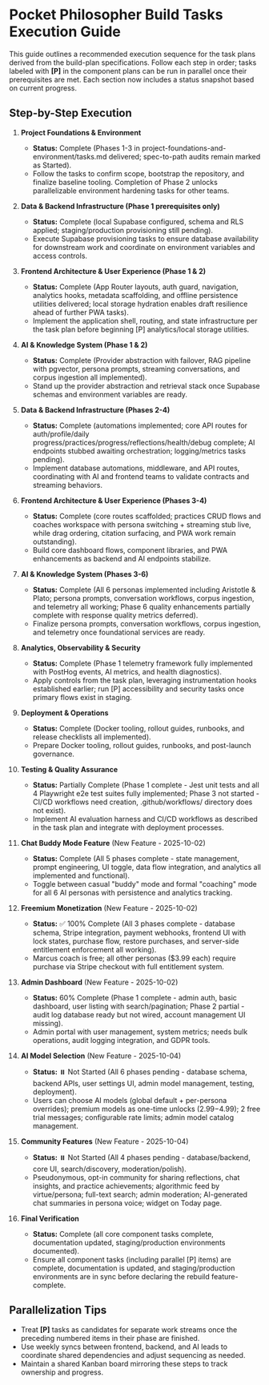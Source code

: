 # Pocket Philosopher Build Tasks Execution Guide

This guide outlines a recommended execution sequence for the task plans derived from the build-plan specifications. Follow each step in order; tasks labeled with **[P]** in the component plans can be run in parallel once their prerequisites are met. Each section now includes a status snapshot based on current progress.

## Step-by-Step Execution
1. **Project Foundations & Environment**  
   - **Status:** Complete (Phases 1-3 in project-foundations-and-environment/tasks.md delivered; spec-to-path audits remain marked as Started).  
   - Follow the tasks to confirm scope, bootstrap the repository, and finalize baseline tooling. Completion of Phase 2 unlocks parallelizable environment hardening tasks for other teams.
2. **Data & Backend Infrastructure (Phase 1 prerequisites only)**  
   - **Status:** Complete (local Supabase configured, schema and RLS applied; staging/production provisioning still pending).  
   - Execute Supabase provisioning tasks to ensure database availability for downstream work and coordinate on environment variables and access controls.
3. **Frontend Architecture & User Experience (Phase 1 & 2)**  
   - **Status:** Complete (App Router layouts, auth guard, navigation, analytics hooks, metadata scaffolding, and offline persistence utilities delivered; local storage hydration enables draft resilience ahead of further PWA tasks).  
   - Implement the application shell, routing, and state infrastructure per the task plan before beginning [P] analytics/local storage utilities.
4. **AI & Knowledge System (Phase 1 & 2)**  
   - **Status:** Complete (Provider abstraction with failover, RAG pipeline with pgvector, persona prompts, streaming conversations, and corpus ingestion all implemented).  
   - Stand up the provider abstraction and retrieval stack once Supabase schemas and environment variables are ready.
5. **Data & Backend Infrastructure (Phases 2-4)**  
   - **Status:** Complete (automations implemented; core API routes for auth/profile/daily progress/practices/progress/reflections/health/debug complete; AI endpoints stubbed awaiting orchestration; logging/metrics tasks pending).  
   - Implement database automations, middleware, and API routes, coordinating with AI and frontend teams to validate contracts and streaming behaviors.
6. **Frontend Architecture & User Experience (Phases 3-4)**  
   - **Status:** Complete (core routes scaffolded; practices CRUD flows and coaches workspace with persona switching + streaming stub live, while drag ordering, citation surfacing, and PWA work remain outstanding).  
   - Build core dashboard flows, component libraries, and PWA enhancements as backend and AI endpoints stabilize.
7. **AI & Knowledge System (Phases 3-6)**
   - **Status:** Complete (All 6 personas implemented including Aristotle & Plato; persona prompts, conversation workflows, corpus ingestion, and telemetry all working; Phase 6 quality enhancements partially complete with response quality metrics deferred).
   - Finalize persona prompts, conversation workflows, corpus ingestion, and telemetry once foundational services are ready.
8. **Analytics, Observability & Security**  
   - **Status:** Complete (Phase 1 telemetry framework fully implemented with PostHog events, AI metrics, and health diagnostics).  
   - Apply controls from the task plan, leveraging instrumentation hooks established earlier; run [P] accessibility and security tasks once primary flows exist in staging.
9. **Deployment & Operations**  
   - **Status:** Complete (Docker tooling, rollout guides, runbooks, and release checklists all implemented).  
   - Prepare Docker tooling, rollout guides, runbooks, and post-launch governance.
10. **Testing & Quality Assurance**
    - **Status:** Partially Complete (Phase 1 complete - Jest unit tests and all 4 Playwright e2e test suites fully implemented; Phase 3 not started - CI/CD workflows need creation, .github/workflows/ directory does not exist).
    - Implement AI evaluation harness and CI/CD workflows as described in the task plan and integrate with deployment processes.
11. **Chat Buddy Mode Feature** (New Feature - 2025-10-02)
    - **Status:** Complete (All 5 phases complete - state management, prompt engineering, UI toggle, data flow integration, and analytics all implemented and functional).
    - Toggle between casual "buddy" mode and formal "coaching" mode for all 6 AI personas with persistence and analytics tracking.

12. **Freemium Monetization** (New Feature - 2025-10-02)
    - **Status:** ✅ 100% Complete (All 3 phases complete - database schema, Stripe integration, payment webhooks, frontend UI with lock states, purchase flow, restore purchases, and server-side entitlement enforcement all working).
    - Marcus coach is free; all other personas ($3.99 each) require purchase via Stripe checkout with full entitlement system.

13. **Admin Dashboard** (New Feature - 2025-10-02)
    - **Status:** 60% Complete (Phase 1 complete - admin auth, basic dashboard, user listing with search/pagination; Phase 2 partial - audit log database ready but not wired, account management UI missing).
    - Admin portal with user management, system metrics; needs bulk operations, audit logging integration, and GDPR tools.

14. **AI Model Selection** (New Feature - 2025-10-04)
    - **Status:** ⏸️ Not Started (All 6 phases pending - database schema, backend APIs, user settings UI, admin model management, testing, deployment).
    - Users can choose AI models (global default + per-persona overrides); premium models as one-time unlocks ($2.99-$4.99); 2 free trial messages; configurable rate limits; admin model catalog management.

15. **Community Features** (New Feature - 2025-10-04)
    - **Status:** ⏸️ Not Started (All 4 phases pending - database/backend, core UI, search/discovery, moderation/polish).
    - Pseudonymous, opt-in community for sharing reflections, chat insights, and practice achievements; algorithmic feed by virtue/persona; full-text search; admin moderation; AI-generated chat summaries in persona voice; widget on Today page.

16. **Final Verification**
    - **Status:** Complete (all core component tasks complete, documentation updated, staging/production environments documented).
    - Ensure all component tasks (including parallel [P] items) are complete, documentation is updated, and staging/production environments are in sync before declaring the rebuild feature-complete.

## Parallelization Tips
- Treat **[P]** tasks as candidates for separate work streams once the preceding numbered items in their phase are finished.
- Use weekly syncs between frontend, backend, and AI leads to coordinate shared dependencies and adjust sequencing as needed.
- Maintain a shared Kanban board mirroring these steps to track ownership and progress.


